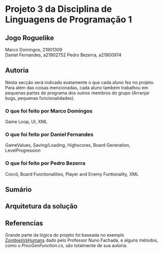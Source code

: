 # Projeto 3 da Disciplina de Linguagens de Programação 1

## Jogo Roguelike

Marco Domingos, 21901309  
Daniel Fernandes, a21902752
Pedro Bezerra, a21900974  

## Autoria

Nesta secção será indicado exatamente o que cada aluno fez no projeto. Para além
das coisas mencionadas, cada aluno também trabalhou em pequenas partes do
programa dos outros membros do grupo (Arranjar bugs, pequenas funcionalidades).

### O que foi feito por Marco Domingos

Game Loop, UI, XML

### O que foi feito por Daniel Fernandes

GameValues, Saving/Loading, Highscores, Board Generation, LevelProgression

### O que foi feito por Pedro Bezerra

Coord, Board Functionalities, Player and Enemy Funtionality, XML

## Sumário


## Arquitetura da solução


## Referencias

Grande parte da lógica do projeto foi baseada no exemplo 
[ZombiesVsHumans](https://github.com/VideojogosLusofona/lp1_2018_p2_solucao)
dado pelo Professor Nuno Fachada, e alguns métodos, como o *ProcGenFunction.cs*,
são totalmente de sua autoria.